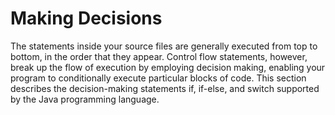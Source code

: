 # Making Decisions

The statements inside your source files are generally executed from top to bottom, in the order that they appear. Control flow statements, however, break up the flow of execution by employing decision making, enabling your program to conditionally execute particular blocks of code. This section describes the decision-making statements if, if-else, and switch supported by the Java programming language.